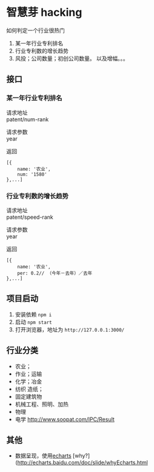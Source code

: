 # 智慧芽 hacking
如何判定一个行业很热门
1. 某一年行业专利排名
1. 行业专利数的增长趋势
1. 风投；公司数量；初创公司数量。 以及增幅。。。

## 接口
### 某一年行业专利排名
请求地址    
patent/num-rank    

请求参数    
year    

返回
```
[{
    name: '农业',
    num: '1580'
},...]
```

### 行业专利数的增长趋势
请求地址    
patent/speed-rank    

请求参数    
year    

返回
```
[{
    name: '农业',
    per: 0.2// （今年－去年）／去年
},...]
```


## 项目启动
1. 安装依赖 `npm i`
1. 启动 `npm start`
1. 打开浏览器，地址为 `http://127.0.0.1:3000/`


## 行业分类
* 农业；
* 作业；运输
* 化学；冶金
* 纺织 造纸；
* 固定建筑物
* 机械工程、照明、加热
* 物理
* 电学
http://www.soopat.com/IPC/Result

## 其他
* 数据呈现，使用[echarts](http://echarts.baidu.com/index.html) [why?](http://echarts.baidu.com/doc/slide/whyEcharts.html
